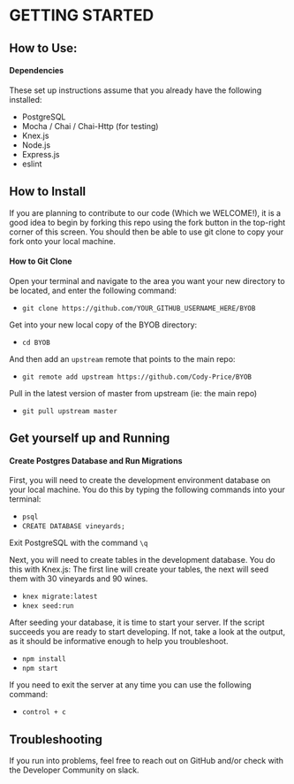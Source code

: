 # GETTING STARTED

## How to Use:

#### Dependencies
  These set up instructions assume that you already have the following installed:
  * PostgreSQL
  * Mocha / Chai / Chai-Http (for testing)
  * Knex.js
  * Node.js
  * Express.js
  * eslint

## How to Install
  If you are planning to contribute to our code (Which we WELCOME!), it is a good idea to begin by forking this repo using the fork button in the top-right corner of this screen.  You should then be able to use git clone to copy your fork onto your local machine.  

#### How to Git Clone
Open your terminal and navigate to the area you want your new directory to be located, and enter the following command:
* `git clone https://github.com/YOUR_GITHUB_USERNAME_HERE/BYOB`

Get into your new local copy of the BYOB directory:
* `cd BYOB`

And then add an `upstream` remote that points to the main repo:
* `git remote add upstream https://github.com/Cody-Price/BYOB`

Pull in the latest version of master from upstream (ie: the main repo)
* `git pull upstream master`

## Get yourself up and Running

#### Create Postgres Database and Run Migrations
First, you will need to create the development environment database on your local machine.  You do this by typing the following commands into your terminal: 

* `psql`
* `CREATE DATABASE vineyards;`

Exit PostgreSQL with the command `\q`

Next, you will need to create tables in the development database.  You do this with Knex.js:  The first line will create your tables, the next will seed them with 30 vineyards and 90 wines.  

* `knex migrate:latest`
* `knex seed:run`

After seeding your database, it is time to start your server.  If the script succeeds you are ready to start developing.  If not, take a look at the output, as it should be informative enough to help you troubleshoot.  

* `npm install`
* `npm start`

If you need to exit the server at any time you can use the following command:
* `control + c`

## Troubleshooting
If you run into problems, feel free to reach out on GitHub and/or check with the Developer Community on slack. 
